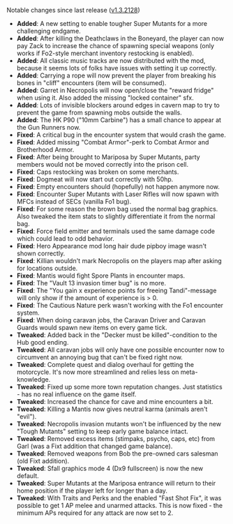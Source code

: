 Notable changes since last release ([v1.3.2128](https://github.com/rotators/Fo1in2/releases/tag/v1.3.2128))
- **Added**: A new setting to enable tougher Super Mutants for a more challenging endgame.
- **Added**: After killing the Deathclaws in the Boneyard, the player can now pay Zack to increase the chance of spawning special weapons (only works if Fo2-style merchant inventory restocking is enabled).
- **Added**: All classic music tracks are now distributed with the mod, because it seems lots of folks have issues with setting it up correctly.
- **Added**: Carrying a rope will now prevent the player from breaking his bones in "cliff" encounters (item will be consumed).
- **Added**: Garret in Necropolis will now open/close the "reward fridge" when using it. Also added the missing "locked container" sfx.
- **Added**: Lots of invisible blockers around edges in cavern map to try to prevent the game from spawning mobs outside the walls.
- **Added**: The HK P90 ("10mm Carbine") has a small chance to appear at the Gun Runners now.
- **Fixed**: A critical bug in the encounter system that would crash the game.
- **Fixed**: Added missing "Combat Armor"-perk to Combat Armor and Brotherhood Armor.
- **Fixed**: After being brought to Mariposa by Super Mutants, party members would not be moved correctly into the prison cell.
- **Fixed**: Caps restocking was broken on some merchants.
- **Fixed**: Dogmeat will now start out correctly with 50hp.
- **Fixed**: Empty encounters should (hopefully) not happen anymore now. 
- **Fixed**: Encounter Super Mutants with Laser Rifles will now spawn with MFCs instead of SECs (vanilla Fo1 bug).
- **Fixed**: For some reason the brown bag used the normal bag graphics. Also tweaked the item stats to slightly differentiate it from the normal bag.
- **Fixed**: Force field emitter and terminals used the same damage code which could lead to odd behavior.
- **Fixed**: Hero Appearance mod long hair dude pipboy image wasn't shown correctly.
- **Fixed**: Killian wouldn't mark Necropolis on the players map after asking for locations outside. 
- **Fixed**: Mantis would fight Spore Plants in encounter maps.
- **Fixed**: The "Vault 13 invasion timer bug" is no more.
- **Fixed**: The "You gain x experience points for freeing Tandi"-message will only show if the amount of experience is > 0.
- **Fixed**: The Cautious Nature perk wasn't working with the Fo1 encounter system.
- **Fixed**: When doing caravan jobs, the Caravan Driver and Caravan Guards would spawn new items on every game tick.
- **Tweaked**: Added back in the "Decker must be killed"-condition to the Hub good ending.
- **Tweaked**: All caravan jobs will only have one possible encounter now to circumvent an annoying bug that can't be fixed right now.
- **Tweaked**: Complete quest and dialog overhaul for getting the motorcycle. It's now more streamlined and relies less on meta-knowledge.
- **Tweaked**: Fixed up some more town reputation changes. Just statistics - has no real influence on the game itself.
- **Tweaked**: Increased the chance for cave and mine encounters a bit.
- **Tweaked**: Killing a Mantis now gives neutral karma (animals aren't "evil").
- **Tweaked**: Necropolis invasion mutants won't be influenced by the new "Tough Mutants" setting to keep early game balance intact.
- **Tweaked**: Removed excess items (stimpaks, psycho, caps, etc) from Garl (was a Fixt addition that changed game balance).
- **Tweaked**: Removed weapons from Bob the pre-owned cars salesman (old Fixt addition).
- **Tweaked**: Sfall graphics mode 4 (Dx9 fullscreen) is now the new default.
- **Tweaked**: Super Mutants at the Mariposa entrance will return to their home position if the player left for longer than a day.
- **Tweaked**: With Traits and Perks and the enabled "Fast Shot Fix", it was possible to get 1 AP melee and unarmed attacks. This is now fixed - the minimum APs required for any attack are now set to 2.
